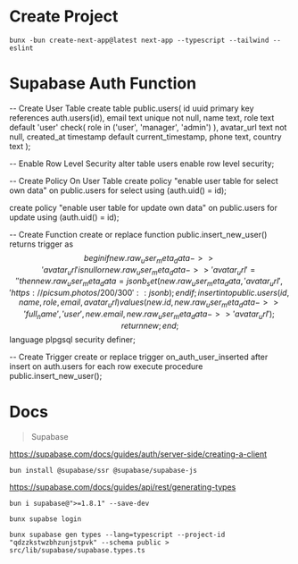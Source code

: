 # Create Project

`bunx -bun create-next-app@latest next-app --typescript --tailwind --eslint`

# Supabase Auth Function

-- Create User Table
create table public.users(
id uuid primary key references auth.users(id),
email text unique not null,
name text,
role text default 'user' check(
    role in ('user', 'manager', 'admin')
),
avatar_url text not null,
created_at timestamp default current_timestamp,
phone text,
country text
);

-- Enable Row Level Security
alter table users enable row level security;

-- Create Policy On User Table
create policy "enable user table for select own data" 
on public.users for
select using (auth.uid() = id);

create policy "enable user table for update own data" 
on public.users for
update using (auth.uid() = id);

-- Create Function
create or replace function public.insert_new_user()
returns trigger as 
$$
  begin
    if new.raw_user_meta_data->>'avatar_url' is null or 
    new.raw_user_meta_data->>'avatar_url' = '' then
      new.raw_user_meta_data = jsonb_set(
        new.raw_user_meta_data, 
        '{avatar_url}',
        'https://picsum.photos/200/300'::jsonb
      );
    end if;
    insert into public.users(
      id, 
      name,
      role, 
      email, 
      avatar_url
    ) 
    values (
      new.id, 
      new.raw_user_meta_data->>'full_name', 
      'user',
      new.email,
      new.raw_user_meta_data->>'avatar_url'
    );
    return new;
  end;
$$ language plpgsql security definer;

-- Create Trigger
create or replace trigger on_auth_user_inserted
after insert on auth.users
for each row
execute procedure public.insert_new_user();

# Docs

> Supabase

https://supabase.com/docs/guides/auth/server-side/creating-a-client

`bun install @supabase/ssr @supabase/supabase-js`

https://supabase.com/docs/guides/api/rest/generating-types

`bun i supabase@">=1.8.1" --save-dev`

`bunx supabse login`

`bunx supabase gen types --lang=typescript --project-id "qdzzkstwzbhzunjstpvk" --schema public > src/lib/supabase/supabase.types.ts`